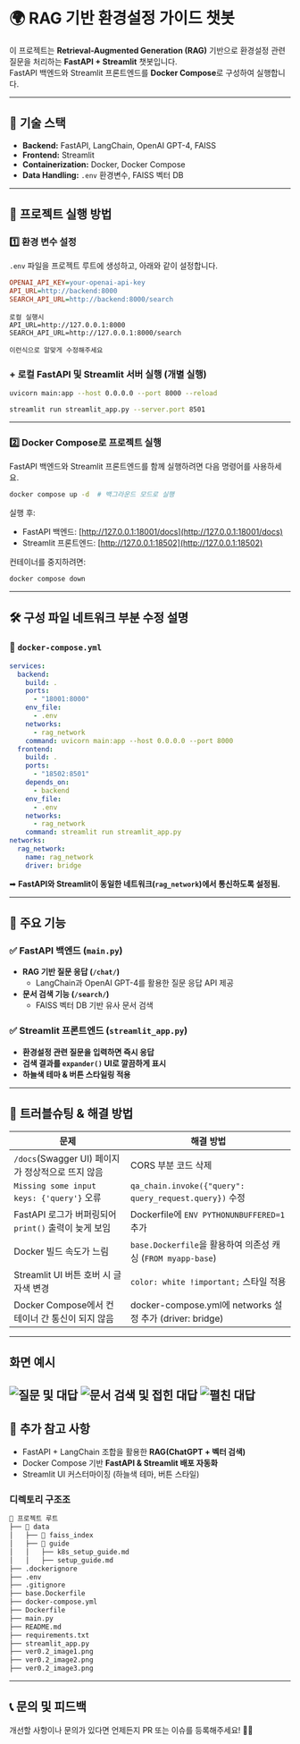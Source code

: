 # 🌍 RAG 기반 환경설정 가이드 챗봇

이 프로젝트는 **Retrieval-Augmented Generation (RAG)** 기반으로 환경설정 관련 질문을 처리하는 **FastAPI + Streamlit** 챗봇입니다.  
FastAPI 백엔드와 Streamlit 프론트엔드를 **Docker Compose**로 구성하여 실행합니다.

---

## 🚀 기술 스택
- **Backend:** FastAPI, LangChain, OpenAI GPT-4, FAISS
- **Frontend:** Streamlit
- **Containerization:** Docker, Docker Compose
- **Data Handling:** `.env` 환경변수, FAISS 벡터 DB

---

## 🔧 프로젝트 실행 방법
### 1️⃣ 환경 변수 설정
`.env` 파일을 프로젝트 루트에 생성하고, 아래와 같이 설정합니다.

```ini
OPENAI_API_KEY=your-openai-api-key
API_URL=http://backend:8000
SEARCH_API_URL=http://backend:8000/search
```

```
로컬 실행시 
API_URL=http://127.0.0.1:8000
SEARCH_API_URL=http://127.0.0.1:8000/search

이런식으로 알맞게 수정해주세요
```


### + 로컬 FastAPI 및 Streamlit 서버 실행 (개별 실행)

```bash
uvicorn main:app --host 0.0.0.0 --port 8000 --reload 

streamlit run streamlit_app.py --server.port 8501 
```

---

### 2️⃣ Docker Compose로 프로젝트 실행
FastAPI 백엔드와 Streamlit 프론트엔드를 함께 실행하려면 다음 명령어를 사용하세요.
```bash
docker compose up -d  # 백그라운드 모드로 실행
```
실행 후:
- FastAPI 백엔드: [http://127.0.0.1:18001/docs](http://127.0.0.1:18001/docs)
- Streamlit 프론트엔드: [http://127.0.0.1:18502](http://127.0.0.1:18502)

컨테이너를 중지하려면:
```bash
docker compose down
```



---

## 🛠 구성 파일 네트워크 부분 수정 설명
### 📌 `docker-compose.yml`
```yaml
services:
  backend:
    build: .
    ports:
      - "18001:8000"
    env_file:
      - .env
    networks:
      - rag_network
    command: uvicorn main:app --host 0.0.0.0 --port 8000
  frontend:
    build: .
    ports:
      - "18502:8501"
    depends_on:
      - backend
    env_file:
      - .env
    networks:
      - rag_network
    command: streamlit run streamlit_app.py
networks:
  rag_network:
    name: rag_network
    driver: bridge
```
➡ **FastAPI와 Streamlit이 동일한 네트워크(`rag_network`)에서 통신하도록 설정됨.**

---

## 📌 주요 기능
### ✅ FastAPI 백엔드 (`main.py`)
- **RAG 기반 질문 응답 (`/chat/`)**
  - LangChain과 OpenAI GPT-4를 활용한 질문 응답 API 제공
- **문서 검색 기능 (`/search/`)**
  - FAISS 벡터 DB 기반 유사 문서 검색

### ✅ Streamlit 프론트엔드 (`streamlit_app.py`)
- **환경설정 관련 질문을 입력하면 즉시 응답**
- **검색 결과를 `expander()` UI로 깔끔하게 표시**
- **하늘색 테마 & 버튼 스타일링 적용**

---

## 🚨 트러블슈팅 & 해결 방법
| 문제 | 해결 방법 |
|------|----------|
| `/docs`(Swagger UI) 페이지가 정상적으로 뜨지 않음 | CORS 부분 코드 삭제  |
| `Missing some input keys: {'query'}` 오류 | `qa_chain.invoke({"query": query_request.query})` 수정 |
| FastAPI 로그가 버퍼링되어 `print()` 출력이 늦게 보임 | Dockerfile에 `ENV PYTHONUNBUFFERED=1` 추가 |
| Docker 빌드 속도가 느림 | `base.Dockerfile`을 활용하여 의존성 캐싱 (`FROM myapp-base`) |
| Streamlit UI 버튼 호버 시 글자색 변경 | `color: white !important;` 스타일 적용 |
| Docker Compose에서 컨테이너 간 통신이 되지 않음| docker-compose.yml에 networks 설정 추가 (driver: bridge) |
---

## 화면 예시 

![질문 및 대답](ver0.2_image1.png)
![문서 검색 및 접힌 대답](ver0.2_image2.png)
![펼친 대답](ver0.2_image3.png)
---

## 📌 추가 참고 사항
- FastAPI + LangChain 조합을 활용한 **RAG(ChatGPT + 벡터 검색)**
- Docker Compose 기반 **FastAPI & Streamlit 배포 자동화**
- Streamlit UI 커스터마이징 (하늘색 테마, 버튼 스타일)

### 디렉토리 구조조
```bash
📂 프로젝트 루트
├── 📂 data
│   ├── 📂 faiss_index
│   ├── 📂 guide
│   │   ├── k8s_setup_guide.md
│   │   ├── setup_guide.md
├── .dockerignore
├── .env
├── .gitignore
├── base.Dockerfile
├── docker-compose.yml
├── Dockerfile
├── main.py
├── README.md
├── requirements.txt
├── streamlit_app.py
├── ver0.2_image1.png
├── ver0.2_image2.png
├── ver0.2_image3.png


```

---

## 📞 문의 및 피드백
개선할 사항이나 문의가 있다면 언제든지 PR 또는 이슈를 등록해주세요! 🚀🔥

